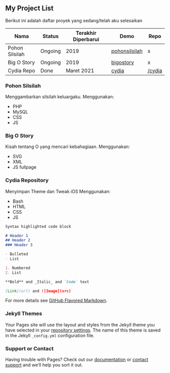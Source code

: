 ## My Project List

Berikut ini adalah daftar proyek yang sedang/telah aku selesaikan

Nama | Status | Terakhir Diperbarui | Demo | Repo
-----|--------|---------------------|------|-----
Pohon Silsilah | Ongoing | 2019 | [pohonsilsilah](http://pohonsilsilah.blogspot.com) | x
Big O Story | Ongoing | 2019 | [bigostory](http://bigostory.blogspot.com) | x
Cydia Repo | Done | Maret 2021 | [cydia](https://kva.github.io/cydia) | [/cydia](https://github.com/kva/cydia)

### Pohon Silsilah

Menggambarkan silsilah keluargaku. 
Menggunakan:
- PHP
- MySQL
- CSS
- JS

### Big O Story

Kisah tentang O yang mencari kebahagiaan.
Menggunakan:
- SVG
- XML
- JS fullpage

### Cydia Repository

Menyimpan Theme dan Tweak iOS
Menggunakan:
- Bash
- HTML
- CSS
- JS

```markdown
Syntax highlighted code block

# Header 1
## Header 2
### Header 3

- Bulleted
- List

1. Numbered
2. List

**Bold** and _Italic_ and `Code` text

[Link](url) and ![Image](src)
```

For more details see [GitHub Flavored Markdown](https://guides.github.com/features/mastering-markdown/).

### Jekyll Themes

Your Pages site will use the layout and styles from the Jekyll theme you have selected in your [repository settings](https://github.com/kva/project/settings). The name of this theme is saved in the Jekyll `_config.yml` configuration file.

### Support or Contact

Having trouble with Pages? Check out our [documentation](https://docs.github.com/categories/github-pages-basics/) or [contact support](https://support.github.com/contact) and we’ll help you sort it out.
